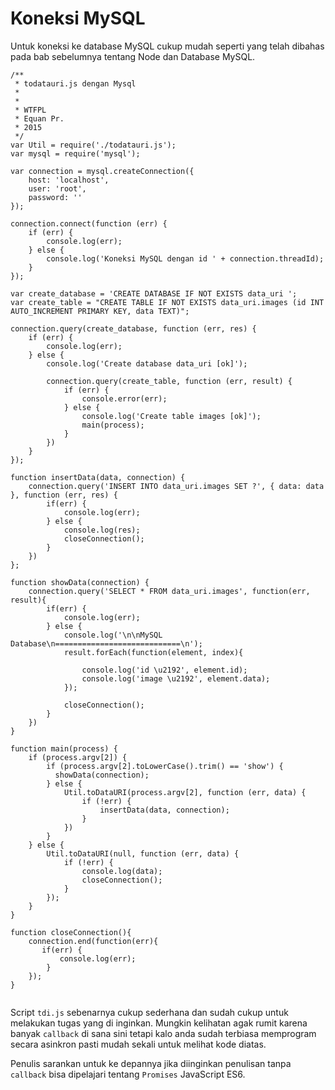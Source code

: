 # Koneksi MySQL

Untuk koneksi ke database MySQL cukup mudah seperti yang telah dibahas pada bab sebelumnya tentang Node dan Database MySQL.


```
/**
 * todatauri.js dengan Mysql
 *
 *
 * WTFPL
 * Equan Pr.
 * 2015
 */
var Util = require('./todatauri.js');
var mysql = require('mysql');

var connection = mysql.createConnection({
    host: 'localhost',
    user: 'root',
    password: ''
});

connection.connect(function (err) {
    if (err) {
        console.log(err);
    } else {
        console.log('Koneksi MySQL dengan id ' + connection.threadId);
    }
});

var create_database = 'CREATE DATABASE IF NOT EXISTS data_uri ';
var create_table = "CREATE TABLE IF NOT EXISTS data_uri.images (id INT AUTO_INCREMENT PRIMARY KEY, data TEXT)";

connection.query(create_database, function (err, res) {
    if (err) {
        console.log(err);
    } else {
        console.log('Create database data_uri [ok]');

        connection.query(create_table, function (err, result) {
            if (err) {
                console.error(err);
            } else {
                console.log('Create table images [ok]');
                main(process);
            }
        })
    }
});

function insertData(data, connection) {
    connection.query('INSERT INTO data_uri.images SET ?', { data: data }, function (err, res) {
        if(err) { 
            console.log(err);
        } else {
            console.log(res);
            closeConnection();
        }
    })
};

function showData(connection) {
    connection.query('SELECT * FROM data_uri.images', function(err, result){
        if(err) {
            console.log(err);
        } else {
            console.log('\n\nMySQL Database\n============================\n');
            result.forEach(function(element, index){
                
                console.log('id \u2192', element.id);
                console.log('image \u2192', element.data);
            });
            
            closeConnection();
        } 
    })
}

function main(process) {
    if (process.argv[2]) {
        if (process.argv[2].toLowerCase().trim() == 'show') {
          showData(connection);
        } else {
            Util.toDataURI(process.argv[2], function (err, data) {
                if (!err) {
                    insertData(data, connection);
                }
            })
        }
    } else {
        Util.toDataURI(null, function (err, data) {
            if (!err) {
                console.log(data);
                closeConnection();
            }
        });
    }
}

function closeConnection(){
    connection.end(function(err){
       if(err) {
           console.log(err);
        }
    });
}


```

Script `tdi.js` sebenarnya cukup sederhana dan sudah cukup untuk melakukan tugas yang di inginkan. Mungkin kelihatan agak rumit karena banyak `callback` di sana sini tetapi kalo anda sudah terbiasa memprogram secara asinkron pasti mudah sekali untuk melihat kode diatas.

Penulis sarankan untuk ke depannya jika diinginkan penulisan tanpa `callback` bisa dipelajari tentang `Promises` JavaScript ES6.

